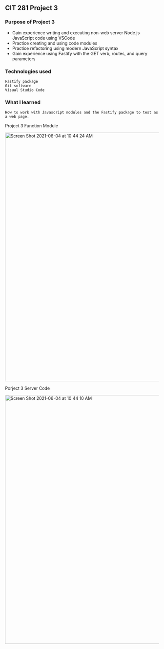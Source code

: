 ## CIT 281 Project 3

### Purpose of Project 3
* Gain experience writing and executing non-web server Node.js JavaScript code using VSCode
* Practice creating and using code modules
* Practice refactoring using modern JavaScript syntax
* Gain experience using Fastify with the GET verb, routes, and query parameters

### Technologies used
	Fastify package
	Git software
	Visual Studio Code
### What I learned
	How to work with Javascript modules and the Fastify package to test as a web page.


Project 3 Function Module

<img width="813" alt="Screen Shot 2021-06-04 at 10 44 24 AM" src="https://user-images.githubusercontent.com/84147507/120842754-f9c59400-c521-11eb-8e03-021f0cb4b6a8.png">

Porject 3 Server Code

<img width="813" alt="Screen Shot 2021-06-04 at 10 44 10 AM" src="https://user-images.githubusercontent.com/84147507/120842770-00540b80-c522-11eb-8d05-d68f183d21c1.png">
